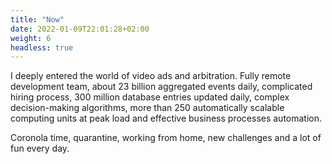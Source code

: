 ```yaml
---
title: "Now"
date: 2022-01-09T22:01:28+02:00 
weight: 6
headless: true
---
```


I deeply entered the world of video ads and arbitration. Fully remote development team, about 23 billion aggregated events daily, complicated hiring process, 300 million database entries updated daily, complex decision-making algorithms, more than 250 automatically scalable computing units at peak load and effective business processes automation.

Coronola time, quarantine, working from home, new challenges and a lot of fun every day.
